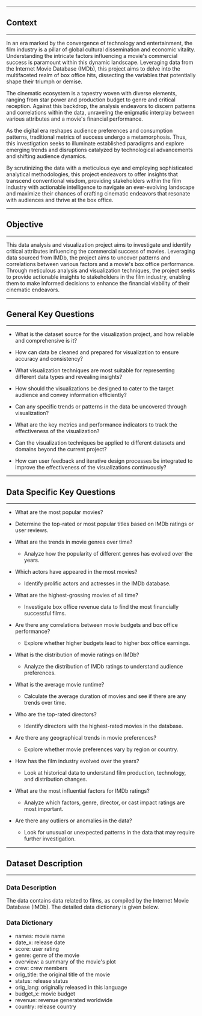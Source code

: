 --------------------
## **Context**
--------------------

In an era marked by the convergence of technology and entertainment, the film industry is a pillar of global cultural dissemination and economic vitality. Understanding the intricate factors influencing a movie's commercial success is paramount within this dynamic landscape. Leveraging data from the Internet Movie Database (IMDb), this project aims to delve into the multifaceted realm of box office hits, dissecting the variables that potentially shape their triumph or demise.

The cinematic ecosystem is a tapestry woven with diverse elements, ranging from star power and production budget to genre and critical reception. Against this backdrop, the analysis endeavors to discern patterns and correlations within the data, unraveling the enigmatic interplay between various attributes and a movie's financial performance.

As the digital era reshapes audience preferences and consumption patterns, traditional metrics of success undergo a metamorphosis. Thus, this investigation seeks to illuminate established paradigms and explore emerging trends and disruptions catalyzed by technological advancements and shifting audience dynamics.

By scrutinizing the data with a meticulous eye and employing sophisticated analytical methodologies, this project endeavors to offer insights that transcend conventional wisdom, providing stakeholders within the film industry with actionable intelligence to navigate an ever-evolving landscape and maximize their chances of crafting cinematic endeavors that resonate with audiences and thrive at the box office.

------------------
## **Objective**
------------------

This data analysis and visualization project aims to investigate and identify critical attributes influencing the commercial success of movies. Leveraging data sourced from IMDb, the project aims to uncover patterns and correlations between various factors and a movie's box office performance. Through meticulous analysis and visualization techniques, the project seeks to provide actionable insights to stakeholders in the film industry, enabling them to make informed decisions to enhance the financial viability of their cinematic endeavors.

-----------------------------
## **General Key Questions**
-----------------------------

- What is the dataset source for the visualization project, and how reliable and comprehensive is it?

- How can data be cleaned and prepared for visualization to ensure accuracy and consistency?

- What visualization techniques are most suitable for representing different data types and revealing insights?

- How should the visualizations be designed to cater to the target audience and convey information efficiently?

- Can any specific trends or patterns in the data be uncovered through visualization?

- What are the key metrics and performance indicators to track the effectiveness of the visualization?

- Can the visualization techniques be applied to different datasets and domains beyond the current project?

- How can user feedback and iterative design processes be integrated to improve the effectiveness of the visualizations continuously?

-----------------------------
## **Data Specific Key Questions**
-----------------------------
*   What are the most popular movies?
  *   Determine the top-rated or most popular titles based on IMDb ratings or user reviews.
      
* What are the trends in movie genres over time?
    * Analyze how the popularity of different genres has evolved over the years.
      
* Which actors have appeared in the most movies?
    * Identify prolific actors and actresses in the IMDb database.
      
* What are the highest-grossing movies of all time?
    * Investigate box office revenue data to find the most financially successful films.
      
* Are there any correlations between movie budgets and box office performance?
    * Explore whether higher budgets lead to higher box office earnings.
      
* What is the distribution of movie ratings on IMDb?
    * Analyze the distribution of IMDb ratings to understand audience preferences.
            
* What is the average movie runtime?
    * Calculate the average duration of movies and see if there are any trends over time.
      
* Who are the top-rated directors?
    * Identify directors with the highest-rated movies in the database.     
      
* Are there any geographical trends in movie preferences?
    * Explore whether movie preferences vary by region or country.
      
* How has the film industry evolved over the years?
    * Look at historical data to understand film production, technology, and distribution changes.
      
* What are the most influential factors for IMDb ratings?
    * Analyze which factors, genre, director, or cast impact ratings are most important.

* Are there any outliers or anomalies in the data?
    * Look for unusual or unexpected patterns in the data that may require further investigation.

------------------------------------
## **Dataset Description**
------------------------------------

### Data Description

The data contains data related to films, as compiled by the Internet Movie Database (IMDb). The detailed data dictionary is given below.

### Data Dictionary

* names: movie name
* date_x: release date
* score: user rating
* genre: genre of the movie
* overview: a summary of the movie's plot
* crew: crew members
* orig_title: the original title of the movie
* status: release status
* orig_lang: originally released in this language
* budget_x: movie budget
* revenue: revenue generated worldwide
* country: release country
